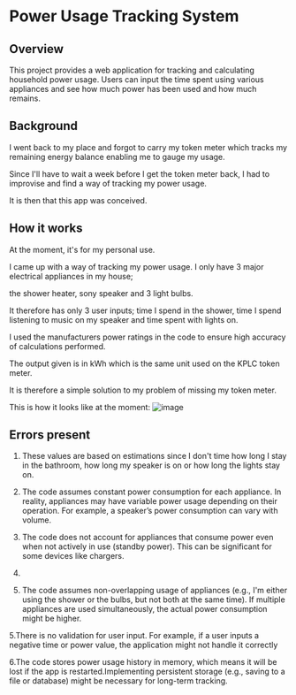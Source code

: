 # Power Usage Tracking System

## Overview
This project provides a web application for tracking and calculating household power usage. Users can input the time spent using various appliances and see how much power has been used and how much remains.


## Background
I went back to my place and forgot to carry my token meter which tracks my remaining energy balance enabling me to gauge my usage.

Since I'll have to wait a week before I get the token meter back, I had to improvise and find a way of tracking my power usage.

It is then that this app was conceived.

## How it works
At the moment, it's for my personal use.

I came up with a way of tracking my power usage. I only have 3 major electrical appliances in my house;

the shower heater, sony speaker and 3 light bulbs.

It therefore has only 3 user inputs; time I spend in the shower, time I spend listening to music on my speaker and time spent with lights on.

I used the manufacturers power ratings in the code to ensure high accuracy of calculations performed.

The output given is in kWh which is the same unit used on the KPLC token meter.

It is therefore a simple solution to my problem of missing my token meter.


This is how it looks like at the moment:
![image](https://github.com/user-attachments/assets/b47fea49-32ff-41b7-8052-bf758f29ad00)


## Errors present
1. These values are based on estimations since I don't time how long I stay in the bathroom, how long my speaker is on or how long the lights stay on.

3. The code assumes constant power consumption for each appliance. In reality, appliances may have variable power usage depending on their operation.
For example, a speaker’s power consumption can vary with volume.

5. The code does not account for appliances that consume power even when not actively in use (standby power). This can be significant for some devices like chargers.
6. 
7. The code assumes non-overlapping usage of appliances (e.g., I'm either using the shower or the bulbs, but not both at the same time). If multiple
appliances are used simultaneously, the actual power consumption might be higher.

5.There is no validation for user input. For example, if a user inputs a negative time or power value, the application might not handle it correctly

6.The code stores power usage history in memory, which means it will be lost if the app is restarted.Implementing persistent storage
(e.g., saving to a file or database) might be necessary for long-term tracking.
